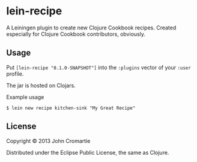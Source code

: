 # lein-recipe

A Leiningen plugin to create new Clojure Cookbook recipes. Created
especially for Clojure Cookbook contributors, obviously.

## Usage

Put `[lein-recipe "0.1.0-SNAPSHOT"]` into the `:plugins` vector of your
`:user` profile.

The jar is hosted on Clojars.

Example usage

    $ lein new recipe kitchen-sink "My Great Recipe"

## License

Copyright © 2013 John Cromartie

Distributed under the Eclipse Public License, the same as Clojure.
